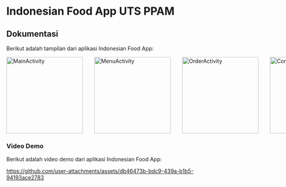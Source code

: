 # Indonesian Food App UTS PPAM

## Dokumentasi
Berikut adalah tampilan dari aplikasi Indonesian Food App:

<div style="display: flex; gap: 30px;">
  <img src="https://github.com/user-attachments/assets/53abe72e-db91-4522-9bb4-80f13fdc0083" alt="MainActivity" width="200" />
  <img src="https://github.com/user-attachments/assets/aa4f0e53-5ef9-40d9-b2b1-e6c362f1df95" alt="MenuActivity" width="200" />
  <img src="https://github.com/user-attachments/assets/496dab55-07e1-4638-8c6c-a8f24e3681b6" alt="OrderActivity" width="200" />
  <img src="https://github.com/user-attachments/assets/c33051fd-8dea-4297-9953-ea8d83820755" alt="ConfirmOrderActivity" width="200" />
</div>

### Video Demo

Berikut adalah video demo dari aplikasi Indonesian Food App:

https://github.com/user-attachments/assets/db46473b-bdc9-439a-b1b5-94193ace2783

